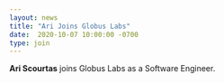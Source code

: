 ```yaml
---
layout: news
title: "Ari Joins Globus Labs"
date:  2020-10-07 10:00:00 -0700
type: join
---
```

**Ari Scourtas** joins Globus Labs as a Software Engineer.